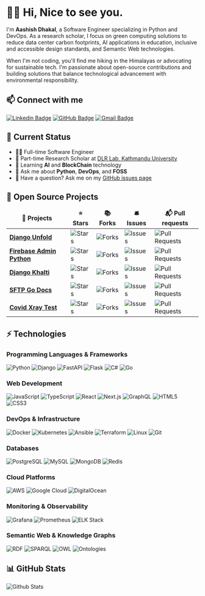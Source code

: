 # 🙋‍♂️ Hi, Nice to see you.

I'm **Aashish Dhakal**, a Software Engineer specializing in Python and DevOps. As a research scholar, I focus on green computing solutions to reduce data center carbon footprints, AI applications in education, inclusive and accessible design standards, and Semantic Web technologies.

When I'm not coding, you'll find me hiking in the Himalayas or advocating for sustainable tech. I'm passionate about open-source contributions and building solutions that balance technological advancement with environmental responsibility.

## 📫 Connect with me

[![Linkedin Badge](https://img.shields.io/badge/-aashishdhakal-blue?style=flat-square&logo=Linkedin&logoColor=white&link=https://www.linkedin.com/in/aashish-dhakal/)](https://www.linkedin.com/in/aashish-dhakal/)
[![GitHub Badge](https://img.shields.io/badge/-AashishDhakal-181717?style=flat-square&logo=github&link=https://github.com/AashishDhakal/)](https://github.com/AashishDhakal/)
[![Gmail Badge](https://img.shields.io/badge/-aashishdhakal7@gmail.com-c14438?style=flat-square&logo=Gmail&logoColor=white&link=mailto:aashishdhakal7@gmail.com)](mailto:aashishdhakal7@gmail.com)

## 🔭 Current Status

- 👨‍💻 Full-time Software Engineer
- 🔬 Part-time Research Scholar at [DLR Lab, Kathmandu University](https://ku.edu.np/)
- 🌱 Learning **AI** and **BlockChain** technology
- 💬 Ask me about **Python**, **DevOps**, and **FOSS**
- 📝 Have a question? Ask me on my [GitHub issues page](https://github.com/AashishDhakal/AashishDhakal/issues)

## 🌟 Open Source Projects

<table>
  <thead align="center">
    <tr border: none;>
      <td><b>🎁 Projects</b></td>
      <td><b>⭐ Stars</b></td>
      <td><b>📚 Forks</b></td>
      <td><b>🛎 Issues</b></td>
      <td><b>📬 Pull requests</b></td>
    </tr>
  </thead>
  <tbody>
    <tr>
      <td><a href="https://github.com/unfoldadmin/django-unfold"><b>Django Unfold</b></a></td>
      <td><img alt="Stars" src="https://img.shields.io/github/stars/unfoldadmin/django-unfold?style=flat-square&labelColor=343b41"/></td>
      <td><img alt="Forks" src="https://img.shields.io/github/forks/unfoldadmin/django-unfold?style=flat-square&labelColor=343b41"/></td>
      <td><img alt="Issues" src="https://img.shields.io/github/issues/unfoldadmin/django-unfold?style=flat-square&labelColor=343b41"/></td>
      <td><img alt="Pull Requests" src="https://img.shields.io/github/issues-pr/unfoldadmin/django-unfold?style=flat-square&labelColor=343b41"/></td>
    </tr>
    <tr>
      <td><a href="https://github.com/firebase/firebase-admin-python"><b>Firebase Admin Python</b></a></td>
      <td><img alt="Stars" src="https://img.shields.io/github/stars/firebase/firebase-admin-python?style=flat-square&labelColor=343b41"/></td>
      <td><img alt="Forks" src="https://img.shields.io/github/forks/firebase/firebase-admin-python?style=flat-square&labelColor=343b41"/></td>
      <td><img alt="Issues" src="https://img.shields.io/github/issues/firebase/firebase-admin-python?style=flat-square&labelColor=343b41"/></td>
      <td><img alt="Pull Requests" src="https://img.shields.io/github/issues-pr/firebase/firebase-admin-python?style=flat-square&labelColor=343b41"/></td>
    </tr>
    <tr>
      <td><a href="https://github.com/AashishDhakal/django-khalti"><b>Django Khalti</b></a></td>
      <td><img alt="Stars" src="https://img.shields.io/github/stars/AashishDhakal/django-khalti?style=flat-square&labelColor=343b41"/></td>
      <td><img alt="Forks" src="https://img.shields.io/github/forks/AashishDhakal/django-khalti?style=flat-square&labelColor=343b41"/></td>
      <td><img alt="Issues" src="https://img.shields.io/github/issues/AashishDhakal/django-khalti?style=flat-square&labelColor=343b41"/></td>
      <td><img alt="Pull Requests" src="https://img.shields.io/github/issues-pr/AashishDhakal/django-khalti?style=flat-square&labelColor=343b41"/></td>
    </tr>
    <tr>
      <td><a href="https://github.com/sftpgo/docs"><b>SFTP Go Docs</b></a></td>
      <td><img alt="Stars" src="https://img.shields.io/github/stars/sftpgo/docs?style=flat-square&labelColor=343b41"/></td>
      <td><img alt="Forks" src="https://img.shields.io/github/forks/sftpgo/docs?style=flat-square&labelColor=343b41"/></td>
      <td><img alt="Issues" src="https://img.shields.io/github/issues/sftpgo/docs?style=flat-square&labelColor=343b41"/></td>
      <td><img alt="Pull Requests" src="https://img.shields.io/github/issues-pr/sftpgo/docs?style=flat-square&labelColor=343b41"/></td>
    </tr>
    <tr>
      <td><a href="https://github.com/AashishDhakal/Covid-Xray-Test"><b>Covid Xray Test</b></a></td>
      <td><img alt="Stars" src="https://img.shields.io/github/stars/AashishDhakal/Covid-Xray-Test?style=flat-square&labelColor=343b41"/></td>
      <td><img alt="Forks" src="https://img.shields.io/github/forks/AashishDhakal/Covid-Xray-Test?style=flat-square&labelColor=343b41"/></td>
      <td><img alt="Issues" src="https://img.shields.io/github/issues/AashishDhakal/Covid-Xray-Test?style=flat-square&labelColor=343b41"/></td>
      <td><img alt="Pull Requests" src="https://img.shields.io/github/issues-pr/AashishDhakal/Covid-Xray-Test?style=flat-square&labelColor=343b41"/></td>
    </tr>
  </tbody>
</table>

## ⚡ Technologies

### Programming Languages & Frameworks
![Python](https://img.shields.io/badge/-Python-3776AB?style=flat-square&logo=Python&logoColor=white)
![Django](https://img.shields.io/badge/-Django-092E20?style=flat-square&logo=Django&logoColor=white)
![FastAPI](https://img.shields.io/badge/-FastAPI-009688?style=flat-square&logo=FastAPI&logoColor=white)
![Flask](https://img.shields.io/badge/-Flask-000000?style=flat-square&logo=Flask&logoColor=white)
![C#](https://img.shields.io/badge/-C%23-239120?style=flat-square&logo=c-sharp&logoColor=white)
![Go](https://img.shields.io/badge/-Go-00ADD8?style=flat-square&logo=go&logoColor=white)

### Web Development
![JavaScript](https://img.shields.io/badge/-JavaScript-F7DF1E?style=flat-square&logo=javascript&logoColor=black)
![TypeScript](https://img.shields.io/badge/-TypeScript-007ACC?style=flat-square&logo=typescript&logoColor=white)
![React](https://img.shields.io/badge/-React-61DAFB?style=flat-square&logo=react&logoColor=black)
![Next.js](https://img.shields.io/badge/-Next.js-000000?style=flat-square&logo=next.js&logoColor=white)
![GraphQL](https://img.shields.io/badge/-GraphQL-E10098?style=flat-square&logo=graphql&logoColor=white)
![HTML5](https://img.shields.io/badge/-HTML5-E34F26?style=flat-square&logo=html5&logoColor=white)
![CSS3](https://img.shields.io/badge/-CSS3-1572B6?style=flat-square&logo=css3&logoColor=white)

### DevOps & Infrastructure
![Docker](https://img.shields.io/badge/-Docker-2496ED?style=flat-square&logo=docker&logoColor=white)
![Kubernetes](https://img.shields.io/badge/-Kubernetes-326CE5?style=flat-square&logo=kubernetes&logoColor=white)
![Ansible](https://img.shields.io/badge/-Ansible-EE0000?style=flat-square&logo=ansible&logoColor=white)
![Terraform](https://img.shields.io/badge/-Terraform-623CE4?style=flat-square&logo=terraform&logoColor=white)
![Linux](https://img.shields.io/badge/-Linux-FCC624?style=flat-square&logo=linux&logoColor=black)
![Git](https://img.shields.io/badge/-Git-F05032?style=flat-square&logo=git&logoColor=white)

### Databases
![PostgreSQL](https://img.shields.io/badge/-PostgreSQL-336791?style=flat-square&logo=postgresql&logoColor=white)
![MySQL](https://img.shields.io/badge/-MySQL-4479A1?style=flat-square&logo=mysql&logoColor=white)
![MongoDB](https://img.shields.io/badge/-MongoDB-47A248?style=flat-square&logo=mongodb&logoColor=white)
![Redis](https://img.shields.io/badge/-Redis-DC382D?style=flat-square&logo=Redis&logoColor=white)

### Cloud Platforms
![AWS](https://img.shields.io/badge/-AWS-232F3E?style=flat-square&logo=amazon-aws&logoColor=white)
![Google Cloud](https://img.shields.io/badge/-Google%20Cloud-4285F4?style=flat-square&logo=google-cloud&logoColor=white)
![DigitalOcean](https://img.shields.io/badge/-Digital%20Ocean-0080FF?style=flat-square&logo=digitalocean&logoColor=white)

### Monitoring & Observability
![Grafana](https://img.shields.io/badge/-Grafana-F46800?style=flat-square&logo=grafana&logoColor=white)
![Prometheus](https://img.shields.io/badge/-Prometheus-E6522C?style=flat-square&logo=prometheus&logoColor=white)
![ELK Stack](https://img.shields.io/badge/-ELK%20Stack-005571?style=flat-square&logo=elasticsearch&logoColor=white)

### Semantic Web & Knowledge Graphs
![RDF](https://img.shields.io/badge/-RDF-0C479D?style=flat-square&logo=rdf&logoColor=white)
![SPARQL](https://img.shields.io/badge/-SPARQL-0C479D?style=flat-square&logo=sparql&logoColor=white)
![OWL](https://img.shields.io/badge/-OWL-5A29E4?style=flat-square&logo=owl&logoColor=white)
![Ontologies](https://img.shields.io/badge/-Ontologies-3E4E50?style=flat-square&logo=ontology&logoColor=white)

## 📊 GitHub Stats

![Github Stats](https://github-readme-stats.vercel.app/api?username=AashishDhakal&count_private=true&show_icons=true&include_all_commits=true)
